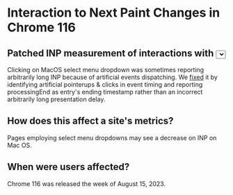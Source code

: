 # Interaction to Next Paint Changes in Chrome 116

## Patched INP measurement of interactions with <select> menus on MacOS

Clicking on MacOS select menu dropdown was sometimes reporting arbitrarily long
INP because of artificial events dispatching. We [fixed](https://chromium.googlesource.com/chromium/src/+/851b8bd317b3af1a678b72e48dbd791954e373ed)
it by identifying artificial pointerups & clicks in event timing and reporting
processingEnd as entry's ending timestamp rather than an incorrect arbitrarily
long presentation delay.

## How does this affect a site's metrics?

Pages employing select menu dropdowns may see a decrease on INP on Mac OS.

## When were users affected?

Chrome 116 was released the week of August 15, 2023.

